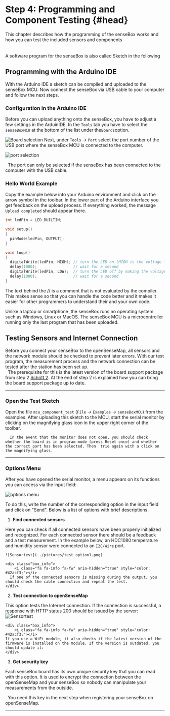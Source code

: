 # Step 4: Programming and Component Testing {#head}
<div class="description"> This chapter describes how the programming of the senseBox works and how you can test the included sensors and components </div>

<div class="line">
    <br>
    <br>
</div>

<div class="box_info">
    <i class="fa fa-info fa-fw" aria-hidden="true" style="color: #42acf3;"></i>
    A software program for the senseBox is also called Sketch in the following

</div>



## Programming with the Arduino IDE

With the Arduino IDE a sketch can be compiled and uploaded to the senseBox MCU. Now connect the senseBox via USB cable to your computer and follow the next steps.

### Configuration in the Arduino IDE


Before you can upload anything onto the senseBox, you have to adjust a few settings in the ArduinIDE. In the `Tools` tab you have to select the `senseBoxMCU` at the bottom of the list under the`Boards`option.

![Board selection](../pictures/select_board.png)
Next, under `Tools` -> `Port` select the port number of the USB port where the senseBox MCU is connected to the computer.

![port selection](../pictures/select_port.png)

<div class="box_warning">
    <i class="fa fa-exclamation-circle fa-fw" aria-hidden="true" style="color: #f0ad4e"></i>
  The port can only be selected if the senseBox has been connected to the computer with the USB cable.
</div>

### Hello World Example
Copy the example below into your Arduino environment and click on the arrow symbol in the toolbar. In the lower part of the Arduino interface you get feedback on the upload process. If everything worked, the message `Upload completed` should appear there.

```cpp
int ledPin = LED_BUILTIN;

void setup()
{
  pinMode(ledPin, OUTPUT);
}

void loop()
{
  digitalWrite(ledPin, HIGH); // turn the LED on (HIGH is the voltage level)
  delay(1000);                // wait for a second
  digitalWrite(ledPin, LOW);  // turn the LED off by making the voltage LOW
  delay(1000);                // wait for a second
}
```

The text behind the // is a comment that is not evaluated by the compiler. This makes sense so that you can handle the code better and it makes it easier for other programmers to understand their and your own code.

<div class="box_info">
    <i class="fa fa-info fa-fw" aria-hidden="true" style="color: #42acf3;"></i>
Unlike a laptop or smartphone ,the senseBox runs no operating system such as Windows, Linux or MacOS. The senseBox MCU is a microcontroller running only the last program that has been uploaded.
</div>

## Testing Sensors and Internet Connection
<div class="description">Before you connect your senseBox to the openSenseMap, all sensors and the network module should be checked to prevent later errors. With our test program, the measurement process and the network connection can be tested after the station has been set up.</div>

<div class="box_warning">
    <i class="fa fa-exclamation-circle fa-fw" aria-hidden="true" style="color: #f0ad4e"></i>
    The prerequisite for this is the latest version of the board support package from step 2 <a href="board-support-packages-installieren.md">Schritt 2</a>. At the end of step 2 is explained how you can bring the board support package up to date.

</div>

------
### Open the Test Sketch

Open the file `mcu_component_test` (`File` -> `Examples` -> `senseBoxMCU`) from the examples. After uploading this sketch to the MCU, start the serial monitor by clicking on the magnifying glass icon in the upper right corner of the toolbar.
<div class="box_info">
    <i class="fa fa-info fa-fw" aria-hidden="true" style="color: #42acf3;"></i>

      In the event that the monitor does not open, you should check whether the board is in program mode (press Reset once) and whether the correct port has been selected. Then  trie again with a click on the magnifying glass.
</div>

------
### Options Menu
After you have opened the serial monitor, a menu appears on its functions you can access via the input field:

![options menu](../pictures/test_option-menu.png)

To do this, write the number of the corresponding option in the input field and click on "Send". Below is a list of options with brief descriptions.

1. **Find connected sensors**

  Here you can check if all connected sensors have been properly initialized and recognized. For each connected sensor there should be a feedback and a test measurement. In the example below, an HDC1080 temperature and humidity sensor were connected to an `I2C/Wire` port.

    ![Sensortest](../pictures/test_option1.png)

    <div class="box_info">
        <i class="fa fa-info fa-fw" aria-hidden="true" style="color: #42acf3;"></i>
      If one of the connected sensors is missing during the output, you should check the cable connection and repeat the test.
    </div>

2. **Test connection to openSenseMap**

  This option tests the Internet connection. If the connection is successful, a response with HTTP status 200 should be issued by the server:
    ![Sensortest](../pictures/test_option2.png)

    <div class="box_info">
        <i class="fa fa-info fa-fw" aria-hidden="true" style="color: #42acf3;"></i>
    If you use a WiFi module, it also checks if the latest version of the firmware is installed on the module. If the version is outdated, you should update it:
    </div>

3. **Get security key**

  Each senseBox board has its own unique security key that you can read with this option. It is used to encrypt the connection between the openSenseMap and your senseBox so nobody can manipulate your measurements from the outside.
    <div class="box_info">
        <i class="fa fa-info fa-fw" aria-hidden="true" style="color: #42acf3;"></i>
         You need this key in the next step when registering your senseBox on openSenseMap.
    </div>

------
